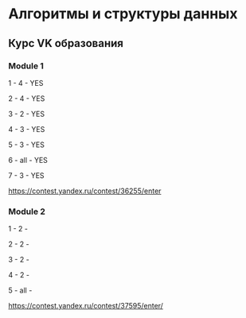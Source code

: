 # Алгоритмы и структуры данных

## Курс VK образования

### Module 1

1 - 4 - YES

2 - 4 - YES

3 - 2 - YES

4 - 3 - YES

5 - 3 - YES

6 - all - YES

7 - 3 - YES

https://contest.yandex.ru/contest/36255/enter 

### Module 2

1 - 2 - 

2 - 2 - 

3 - 2 - 

4 - 2 - 

5 - all - 


https://contest.yandex.ru/contest/37595/enter/